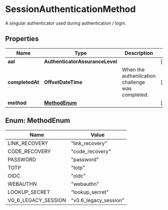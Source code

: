

# SessionAuthenticationMethod

A singular authenticator used during authentication / login.

## Properties

| Name | Type | Description | Notes |
|------------ | ------------- | ------------- | -------------|
|**aal** | **AuthenticatorAssuranceLevel** |  |  [optional] |
|**completedAt** | **OffsetDateTime** | When the authentication challenge was completed. |  [optional] |
|**method** | [**MethodEnum**](#MethodEnum) |  |  [optional] |



## Enum: MethodEnum

| Name | Value |
|---- | -----|
| LINK_RECOVERY | &quot;link_recovery&quot; |
| CODE_RECOVERY | &quot;code_recovery&quot; |
| PASSWORD | &quot;password&quot; |
| TOTP | &quot;totp&quot; |
| OIDC | &quot;oidc&quot; |
| WEBAUTHN | &quot;webauthn&quot; |
| LOOKUP_SECRET | &quot;lookup_secret&quot; |
| V0_6_LEGACY_SESSION | &quot;v0.6_legacy_session&quot; |



